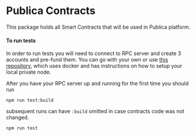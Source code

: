 # Publica Contracts

This package holds all Smart Contracts that will be used in Publica platform.

#### To run tests

In order to run tests you will need to connect to RPC server and create 3 accounts and pre-fund them. You can go with your own or use [this repository](https://github.com/PublicaIO/TestingEnvironment), which uses docker and has instructions on how to setup your local private node.

After you have your RPC server up and running for the first time you should run

```
npm run test:build
```

subsequent runs can have `:build` omitted in case contracts code was not changed.

```
npm run test
```